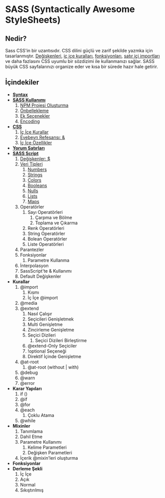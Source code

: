 # SASS (Syntactically Awesome StyleSheets)

## Nedir?

Sass CSS'in bir uzantısıdır. CSS dilini güçlü ve zarif şekilde yazmka için tasarlanmıştır. [Değişkenleri](#), [iç içe kuralları](#), [fonksiyonları](#), [satır içi importları](#) ve daha fazlasını
CSS uyumlu bir sözdizimi ile kullanmanızı sağlar. 
SASS büyük CSS sayfalarınızı organize eder ve kısa bir sürede hazır hale getirir.


## İçindekiler

* [**Syntax**](../master/Documentation/Syntax.md)
* [**SASS Kullanımı**](../master/Documentation/UsingSASS.md)
	1. [NPM Projesi Oluşturma](../master/Documentation/UsingSASS.md#21-npm-projesi-oluşturma)
	2. [Önbellekleme](../master/Documentation/UsingSASS.md#22-Önbellekleme)
	3. [Ek Seçenekler](../master/Documentation/UsingSASS.md#23-ek-seçenekler)
	4. [Encoding](../master/Documentation/UsingSASS.md#24-encoding)
* [**CSS**](../master/Documentation/CSS.md)
	1. [İç İçe Kurallar](../master/Documentation/CSS.md#31-İç-İçe-kurallar)
	2. [Evebeyn Refesansı: &](../master/Documentation/CSS.md#32-evebeyn-referansı-)
	3. [İç İçe Özellikler](../master/Documentation/CSS.md#33-İç-İçe-Özellikler)
* [**Yorum Satırları**](../master/Documentation/CommentLines.md)
* [**SASS Script**](../master/Documentation/SASSScript.md)
	1. [Değişkenler: $](../master/Documentation/SASSScript.md#51-değişkenler-)
	2. [Veri Tipleri](../master/Documentation/SASSScript.md#52-veri-tipleri)
		1. [Numbers](../master/Documentation/SASSScript.md#521-numbers)
		2. [Strings](../master/Documentation/SASSScript.md#522-strings)
		3. [Colors](../master/Documentation/SASSScript.md#523-colors)
		4. [Booleans](../master/Documentation/SASSScript.md#524-booleans)
		5. [Nulls](../master/Documentation/SASSScript.md#525-nulls)
		6. [Lists](../master/Documentation/SASSScript.md#526-lists)
		7. [Maps](../master/Documentation/SASSScript.md#527-maps)
	3. Operatörler
		1. Sayı Operatörleri
			1. Çarpma ve Bölme
			2. Toplama ve Çıkarma
		2. Renk Operatörleri
		3. String Operatörler
		4. Bolean Operatörler
		5. Liste Operatörleri
	4. Parantezler
	5. Fonksiyonlar
		1. Parametre Kullanma
	6. İnterpolasyon
	7. SassScript'te & Kullanımı
	8. Default Değişkenler
* **Kurallar**
	1. @import
		1. Kısmı
		2. İç İçe @import
	2. @media
	3. @extend
		1. Nasıl Çalışır
		2. Seçicileri Genişletmek
		3. Multi Genişletme
		4. Zincirleme Genişletme
		5. Seçici Dizileri
			1. Seçici Dizileri Birleştirme
		6. @extend-Only Seçiciler
		7. !optional Seçeneği
		8. Direktif İçinde Genişletme
	4. @at-root
		1. @at-root (without | with)
	5. @debug
	6. @warn
	7. @error
* **Karar Yapıları**
	1. if ()
	2. @if
	3. @for
	4. @each
		1. Çoklu Atama
	5. @while
* **Mixinler**
	1. Tanımlama
	2. Dahil Etme
	3. Parametre Kullanımı
		1. Kelime Parametleri
		2. Değişken Parametleri
	4. İçerik @mixin'leri oluşturma
* **Fonksiyonlar**
* **Derleme Şekli**
	1. İç İçe
	2. Açık
	3. Normal
	4. Sıkıştırılmış